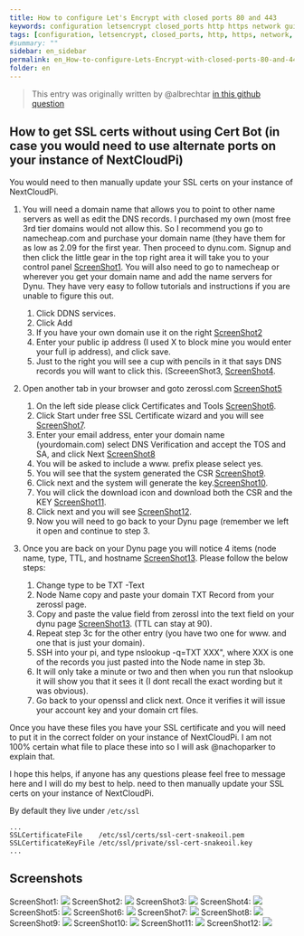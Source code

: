```yaml
---
title: How to configure Let's Encrypt with closed ports 80 and 443
keywords: configuration letsencrypt closed_ports http https network guide
tags: [configuration, letsencrypt, closed_ports, http, https, network, guide]
#summary: ""
sidebar: en_sidebar
permalink: en_How-to-configure-Lets-Encrypt-with-closed-ports-80-and-443.html
folder: en
---
```


> This entry was originally written by @albrechtar [in this github question](https://github.com/nextcloud/nextcloudpi/issues/186#issuecomment-328333387)

## How to get SSL certs without using Cert Bot (in case you would need to use alternate ports on your instance of NextCloudPi)

You would need to then manually update your SSL certs on your instance of NextCloudPi.

1.  You will need a domain name that allows you to point to other name servers as well as edit the DNS records.  I purchased my own (most free 3rd tier domains would not allow this.  So I recommend you go to namecheap.com and purchase your domain name (they have them for as low as 2.09 for the first year. Then proceed to dynu.com.  Signup and then click the little gear in the top right area it will take you to your control panel [ScreenShot1](#screenshot1).  You will also need to go to namecheap or wherever you get your domain name and add the name servers for Dynu.  They have very easy to follow tutorials and instructions if you are unable to figure this out.

     1.  Click DDNS services.
     2.  Click Add
     3. If you have your own domain use it on the right [ScreenShot2](#screenshot2)
     4.  Enter your public ip address (I used X to block mine you would enter your full ip address), and click save.
     5.  Just to the right you will see a cup with pencils in it that says DNS records you will want to click this. (ScreeenShot3, [ScreenShot4](#screenshot4).

2.  Open another tab in your browser and goto zerossl.com [ScreenShot5](#screenshot5)
     1.  On the left side please click Certificates and Tools [ScreenShot6](#screenshot6).
     2.  Click Start under free SSL Certificate wizard and you will see [ScreenShot7](#screenshot7).
     3.  Enter your email address, enter your domain name (yourdomain.com) select DNS Verification and accept the TOS and SA, and click Next [ScreenShot8](#screenshot8)
     4.  You will be asked to include a www. prefix please select yes.
     5.  You will see that the system generated the CSR [ScreenShot9](#screenshot9).
     6.  Click next and the system will generate the key.[ScreenShot10](#screenshot10).
     7.  You will click the download icon and download both the CSR and the KEY [ScreenShot11](#screenshot11).
     8.  Click next and you will see [ScreenShot12](#screenshot12).
     9.  Now you will need to go back to your Dynu page (remember we left it open and continue to step 3.

3.  Once you are back on your Dynu page you will notice 4 items (node name, type, TTL, and hostname [ScreenShot13](#screenshot13).  Please follow the below steps:
     1.  Change type to be TXT -Text
     2.  Node Name copy and paste your domain TXT Record from your zerossl page.
     3.  Copy and paste the value field from zerossl into the text field on your dynu page [ScreenShot13](#screenshot13). (TTL can stay at 90).
     4.  Repeat step 3c for the other entry (you have two one for www. and one that is just your domain).
     5. SSH into your pi, and type nslookup -q=TXT XXX", where XXX is one of the records you just pasted into the Node name in step 3b.
     6. It will only take a minute or two and then when you run that nslookup it will show you that it sees it (I dont recall the exact wording but it was obvious).
     7. Go back to your openssl and click next. Once it verifies it will issue your account key and your domain crt files.

Once you have these files you have your SSL certificate and you will need to put it in the correct folder on your instance of NextCloudPi.  I am not 100% certain what file to place these into so I will ask @nachoparker to explain that.

I hope this helps, if anyone has any questions please feel free to message here and I will do my best to help. need to then manually update your SSL certs on your instance of NextCloudPi.

By default they live under `/etc/ssl`

```
...
SSLCertificateFile    /etc/ssl/certs/ssl-cert-snakeoil.pem                                                       
SSLCertificateKeyFile /etc/ssl/private/ssl-cert-snakeoil.key
...
```

## Screenshots
<a name="screenshot1"></a> ScreenShot1: ![](https://user-images.githubusercontent.com/19283265/30248880-0bae800a-965a-11e7-8843-fec87e1401a8.png)
<a name="screenshot2"></a> ScreenShot2: ![](https://user-images.githubusercontent.com/19283265/30248881-0f6e18ae-965a-11e7-8eda-dcc740c99af3.png)
<a name="screenshot3"></a> ScreenShot3: ![](https://user-images.githubusercontent.com/19283265/30248882-0fab0124-965a-11e7-9113-884532167867.png)
<a name="screenshot4"></a> ScreenShot4: ![](https://user-images.githubusercontent.com/19283265/30248883-0fb3716a-965a-11e7-858f-4a6c53c261f4.png)
<a name="screenshot5"></a> ScreenShot5: ![](https://user-images.githubusercontent.com/19283265/30248885-0fb899a6-965a-11e7-927f-1a52b0930bbd.png)
<a name="screenshot6"></a> ScreenShot6: ![](https://user-images.githubusercontent.com/19283265/30248884-0fb8388a-965a-11e7-9764-c7c19ed00d68.png)
<a name="screenshot7"></a> ScreenShot7: ![](https://user-images.githubusercontent.com/19283265/30248886-0fb8cb56-965a-11e7-86df-96cd61bb4abd.png)
<a name="screenshot8"></a> ScreenShot8: ![](https://user-images.githubusercontent.com/19283265/30248887-0fb98d70-965a-11e7-8753-aa788fd78541.png)
<a name="screenshot9"></a> ScreenShot9: ![](https://user-images.githubusercontent.com/19283265/30248888-0fe3dd64-965a-11e7-8999-87b663137fac.png)
<a name="screenshot10"></a> ScreenShot10: ![](https://user-images.githubusercontent.com/19283265/30248889-0fe47e72-965a-11e7-933d-e025148611c2.png)
<a name="screenshot11"></a> ScreenShot11: ![](https://user-images.githubusercontent.com/19283265/30248890-0fea86a0-965a-11e7-9083-39914a54d327.png)
<a name="screenshot12"></a> ScreenShot12: ![](https://user-images.githubusercontent.com/19283265/30248891-0feabc42-965a-11e7-9277-3fff58786c10.png)

